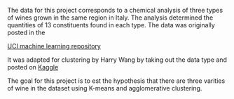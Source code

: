 The data for this project corresponds to a chemical analysis of three types of wines grown in the  same region in Italy. The analysis determined the quantities of 13 constituents found in each type. The data was originally posted in the 

[UCI machine learning repository](https://archive.ics.uci.edu/ml/datasets/wine) 

It was adapted for clustering by Harry Wang by taking out the data type and posted on [Kaggle](https://www.kaggle.com/datasets/harrywang/wine-dataset-for-clustering)

The goal for this project is to est the hypothesis that there are three varities of wine in the dataset using K-means and agglomerative clustering. 
